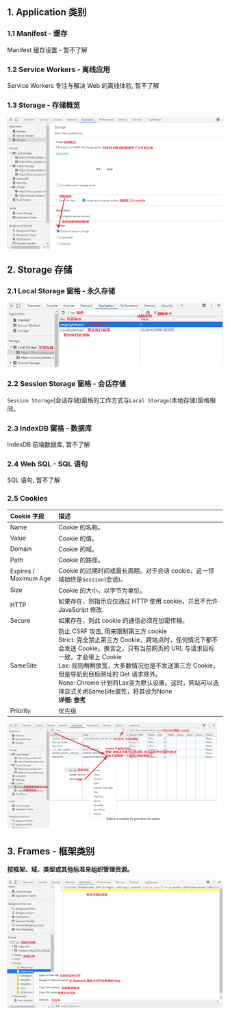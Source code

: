 ## 1. Application 类别

### 1.1 Manifest - 缓存

Manifest 缓存设置 - 暂不了解

### 1.2 Service Workers - 离线应用

Service Workers 专注与解决 Web 的离线体验, 暂不了解

### 1.3 Storage - 存储概览

![image-20210708100400188](./img/53.png)

## 2. Storage 存储

### 2.1 Local Storage 窗格 - 永久存储

![image-20210708094714644](./img/51.png)

### 2.2 Session Storage 窗格 - 会话存储

`Session Storage`(会话存储)窗格的工作方式与`Local Storage`(本地存储)窗格相同。

### 2.3 IndexDB 窗格 - 数据库

IndexDB 前端数据库, 暂不了解

### 2.4 Web SQL - SQL 语句

SQL 语句, 暂不了解

### 2.5 Cookies

| Cookie 字段           | 描述                                                         |
| :-------------------- | :----------------------------------------------------------- |
| Name                  | Cookie 的名称。                                              |
| Value                 | Cookie 的值。                                                |
| Domain                | Cookie 的域。                                                |
| Path                  | Cookie 的路径。                                              |
| Expires / Maximum Age | Cookie 的过期时间或最长周期。对于会话 cookie，这一领域始终是`Session`(会话)。 |
| Size                  | Cookie 的大小，以字节为单位。                                |
| HTTP                  | 如果存在，则指示应仅通过 HTTP 使用 cookie，并且不允许 JavaScript 修改. |
| Secure                | 如果存在，则此 cookie 的通信必须在加密传输。                 |
| SameSite              | 防止 CSRF 攻击, 用来限制第三方 cookie<br />    Strict: 完全禁止第三方 Cookie，跨站点时，任何情况下都不会发送 Cookie。换言之，只有当前网页的 URL 与请求目标一致，才会带上 Cookie<br />    Lax: 规则稍稍放宽，大多数情况也是不发送第三方 Cookie，但是导航到目标网址的 Get 请求除外。<br />    None: Chrome 计划将Lax变为默认设置。这时，网站可以选择显式关闭SameSite属性，将其设为None<br />**详细: [参考](http://www.ruanyifeng.com/blog/2019/09/cookie-samesite.html)** |
| Priority              | 优先级                                                       |

![image-20210708112559937](./img/54.png)

## 3. Frames - 框架类别

**按框架、域、类型或其他标准来组织管理资源。**

![image-20210708191121665](./img/55.png)
